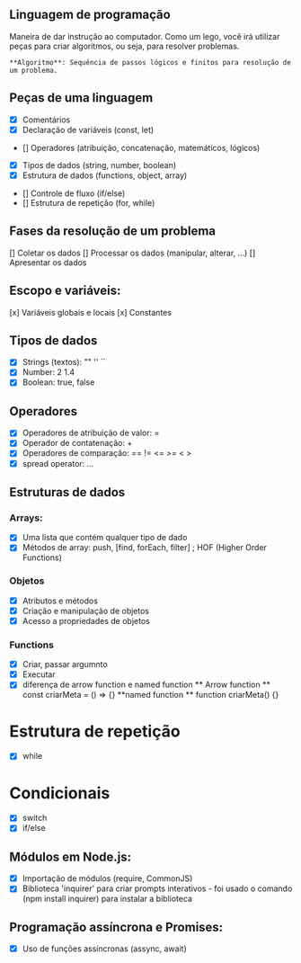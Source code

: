 ## Linguagem de programação

Maneira de dar instrução ao computador.
Como um lego, você irá utilizar peças para criar algoritmos, ou seja, para resolver problemas.

    **Algoritmo**: Sequência de passos lógicos e finitos para resolução de um problema.

## Peças de uma linguagem

- [x] Comentários
- [x] Declaração de variáveis (const, let)
- [] Operadores (atribuição, concatenação, matemáticos, lógicos)
- [x] Tipos de dados (string, number, boolean)
- [x] Estrutura de dados (functions, object, array)
- [] Controle de fluxo (if/else)
- [] Estrutura de repetição (for, while)

## Fases da resolução de um problema

[] Coletar os dados
[] Processar os dados (manipular, alterar, ...)
[] Apresentar os dados

## Escopo e variáveis:
[x] Variáveis globais e locais
[x] Constantes

## Tipos de dados

- [x] Strings (textos): "" '' ``
- [x] Number: 2 1.4
- [x] Boolean: true, false

## Operadores

- [x] Operadores de atribuição de valor: =
- [x] Operador de contatenação: +
- [x] Operadores de comparação: == != <= >= < >
- [x] spread operator: ...

## Estruturas de dados

### Arrays:

- [x] Uma lista que contém qualquer tipo de dado
- [x] Métodos de array: push, [find, forEach, filter] ; HOF (Higher Order Functions)

### Objetos

- [x] Atributos e métodos
- [x] Criação e manipulação de objetos
- [x] Acesso a propriedades de objetos

### Functions

- [x] Criar, passar argumnto
- [x] Executar
- [x] diferença de arrow function e named function
    ** Arrow function **
        const criarMeta = () => {}
    **named function **
        function criarMeta() {}

# Estrutura de repetição

- [x] while

# Condicionais

- [x] switch
- [x] if/else

## Módulos em Node.js:

- [x] Importação de módulos (require, CommonJS)
- [x] Biblioteca 'inquirer' para criar prompts interativos 
        - foi usado o comando (npm install inquirer) para instalar a biblioteca

## Programação assíncrona e Promises:

- [x] Uso de funções assíncronas (assync, await)